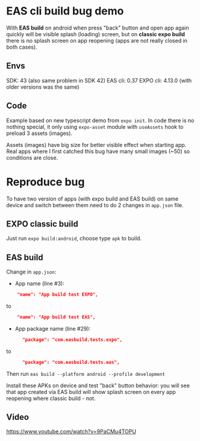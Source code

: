 EAS cli build bug demo
===

With **EAS build** on android when press "back" button and open app again quickly will be visible splash (loading) screen, but on **classic expo build** there is no splash screen on app reopening (apps are not really closed in both cases).

Envs
---

SDK: 43 (also same problem in SDK 42)
EAS cli: 0.37
EXPO cli: 4.13.0 (with older versions was the same)

Code
---

Example based on new typescript demo from `expo init`. In code there is no nothing special, it only using `expo-asset` module with `useAssets` hook to preload 3 assets (images).

Assets (images) have big size for better visible effect when starting app. Real apps where I first catched this bug have many small images (~50) so conditions are close.

Reproduce bug
===

To have two version of apps (with expo build and EAS build) on same device and switch between them need to do 2 changes in `app.json` file.

EXPO classic build
---

Just run `expo build:android`, choose type `apk` to build.

EAS build
---

Change in `app.json`:

- App name (line #3):
```json
    "name": "App build test EXPO",
```
to
```json
    "name": "App build test EAS",
```
- App package name (line #29):
```json
      "package": "com.easbuild.tests.expo",
```
to
```json
      "package": "com.easbuild.tests.eas",
```

Then run `eas build --platform android --profile development`

Install these APKs on device and test "back" button behavior: you will see that app created via EAS build will show splash screen on every app reopening where classic build - not.

Video
---

https://www.youtube.com/watch?v=9PaCMu4TOPU
